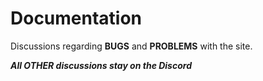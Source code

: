 # Documentation
Discussions regarding **BUGS** and **PROBLEMS** with the site. 

***All OTHER discussions stay on the Discord***
